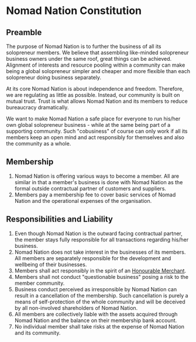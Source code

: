 # Nomad Nation Constitution

## Preamble

The purpose of Nomad Nation is to further the business of all its solopreneur members. We believe that assembling like-minded solopreneur business owners under the same roof, great things can be achieved. Alignment of interests and resource pooling within a community can make being a global solopreneur simpler and cheaper and more flexible than each solopreneur doing business separately.

At its core Nomad Nation is about independence and freedom. Therefore, we are regulating as little as possible. Instead, our community is built on mutual trust. Trust is what allows Nomad Nation and its members to reduce bureaucracy dramatically.

We want to make Nomad Nation a safe place for everyone to run his/her own global solopreneur business - while at the same being part of a supporting community. Such "cobusiness" of course can only work if all its members keep an open mind and act responsibly for themselves and also the community as a whole.

## Membership

1. Nomad Nation is offering various ways to become a member. All are similar in that a member's business is done with Nomad Nation as the formal outside contractual partner of customers and suppliers.
2. Members pay a membership fee to cover basic services of Nomad Nation and the operational expenses of the organisation.

## Responsibilities and Liability

1. Even though Nomad Nation is the outward facing contractual partner, the member stays fully responsible for all transactions regarding his/her business. 
2. Nomad Nation does not take interest in the businesses of its members. All members are separately responsible for the development and wellbeing of their businesses.
3. Members shall act responsibly in the spirit of an [Honourable Merchant](https://en.wikipedia.org/wiki/Honourable_Merchant).
4. Members shall not conduct "questionable business" posing a risk to the member community.
5. Business conduct perceived as irresponsible by Nomad Nation can result in a cancellation of the membership. Such cancellation is purely a means of self-protection of the whole community and will be deceived by all non-involved shareholders of Nomad Nation.
6. All members are collectively liable with the assets acquired through Nomad Nation and the balance on their membership bank account.
7. No individual member shall take risks at the expense of Nomad Nation and its community.